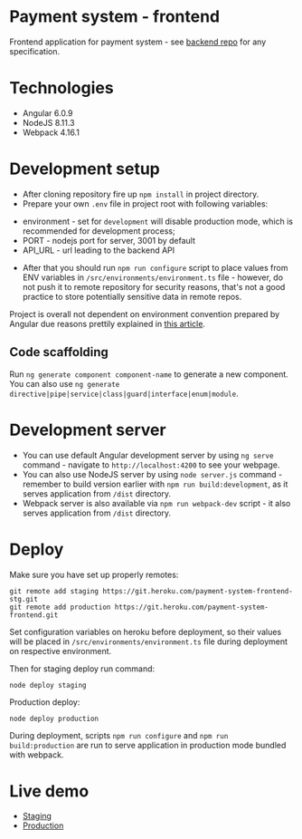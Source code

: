 # Payment system - frontend

Frontend application for payment system - see [backend repo](https://github.com/Wojcirej/payment-system) for any specification.

# Technologies
* Angular 6.0.9
* NodeJS 8.11.3
* Webpack 4.16.1

# Development setup
* After cloning repository fire up `npm install` in project directory.
* Prepare your own `.env` file in project root with following variables:
 - environment - set for `development` will disable production mode, which is recommended for development process;
 - PORT - nodejs port for server, 3001 by default
 - API_URL - url leading to the backend API
* After that you should run `npm run configure` script to place values from ENV variables in `/src/environments/environment.ts` file - however, do not push it to remote repository for security reasons, that's not a good practice to store potentially sensitive data in remote repos.

Project is overall not dependent on environment convention prepared by Angular due reasons prettily explained in [this article](https://medium.com/@natchiketa/angular-cli-and-os-environment-variables-4cfa3b849659).

## Code scaffolding
Run `ng generate component component-name` to generate a new component. You can also use `ng generate directive|pipe|service|class|guard|interface|enum|module`.

# Development server
* You can use default Angular development server by using `ng serve` command - navigate to `http://localhost:4200` to see your webpage.
* You can also use NodeJS server by using `node server.js` command - remember to build version earlier with `npm run build:development`, as it serves application from `/dist` directory.
* Webpack server is also available via `npm run webpack-dev` script - it also serves application from `/dist` directory.

# Deploy
Make sure you have set up properly remotes:
```
git remote add staging https://git.heroku.com/payment-system-frontend-stg.git
git remote add production https://git.heroku.com/payment-system-frontend.git
```
Set configuration variables on heroku before deployment, so their values will be placed in `/src/environments/environment.ts` file during deployment on respective environment.

Then for staging deploy run command:
```
node deploy staging
```
Production deploy:
```
node deploy production
```
During deployment, scripts `npm run configure` and `npm run build:production` are run to serve application in production mode bundled with webpack.

# Live demo
* [Staging](https://payment-system-frontend-stg.herokuapp.com/)
* [Production](https://payment-system-frontend.herokuapp.com/)
